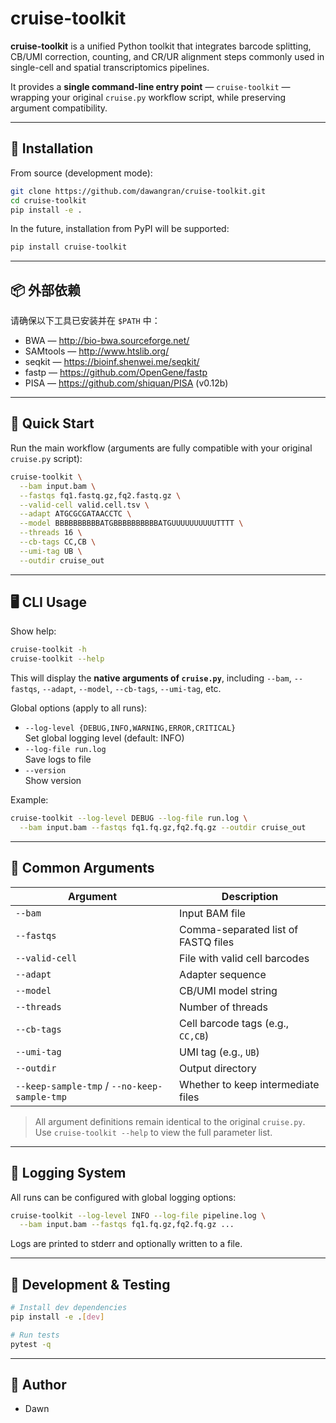 
# cruise-toolkit

**cruise-toolkit** is a unified Python toolkit that integrates barcode splitting, CB/UMI correction, counting, and CR/UR alignment steps commonly used in single-cell and spatial transcriptomics pipelines.  

It provides a **single command-line entry point** — `cruise-toolkit` — wrapping your original `cruise.py` workflow script, while preserving argument compatibility.

---

## 🔧 Installation

From source (development mode):

```bash
git clone https://github.com/dawangran/cruise-toolkit.git
cd cruise-toolkit
pip install -e .
```

In the future, installation from PyPI will be supported:

```bash
pip install cruise-toolkit
```

---

## 📦 外部依赖

请确保以下工具已安装并在 `$PATH` 中：
- BWA — http://bio-bwa.sourceforge.net/
- SAMtools — http://www.htslib.org/
- seqkit — https://bioinf.shenwei.me/seqkit/
- fastp — https://github.com/OpenGene/fastp
- PISA — https://github.com/shiquan/PISA (v0.12b)

---

## 🚀 Quick Start

Run the main workflow (arguments are fully compatible with your original `cruise.py` script):

```bash
cruise-toolkit \
  --bam input.bam \
  --fastqs fq1.fastq.gz,fq2.fastq.gz \
  --valid-cell valid.cell.tsv \
  --adapt ATGCGCGATAACCTC \
  --model BBBBBBBBBBATGBBBBBBBBBBATGUUUUUUUUUUTTTT \
  --threads 16 \
  --cb-tags CC,CB \
  --umi-tag UB \
  --outdir cruise_out
```

---

## 🖥️ CLI Usage

Show help:

```bash
cruise-toolkit -h
cruise-toolkit --help
```

This will display the **native arguments of `cruise.py`**, including `--bam`, `--fastqs`, `--adapt`, `--model`, `--cb-tags`, `--umi-tag`, etc.  

Global options (apply to all runs):  
- `--log-level {DEBUG,INFO,WARNING,ERROR,CRITICAL}`  
  Set global logging level (default: INFO)  
- `--log-file run.log`  
  Save logs to file  
- `--version`  
  Show version  

Example:

```bash
cruise-toolkit --log-level DEBUG --log-file run.log \
  --bam input.bam --fastqs fq1.fq.gz,fq2.fq.gz --outdir cruise_out
```

---

## 📜 Common Arguments

| Argument | Description |
|----------|-------------|
| `--bam` | Input BAM file |
| `--fastqs` | Comma-separated list of FASTQ files |
| `--valid-cell` | File with valid cell barcodes |
| `--adapt` | Adapter sequence |
| `--model` | CB/UMI model string |
| `--threads` | Number of threads |
| `--cb-tags` | Cell barcode tags (e.g., `CC,CB`) |
| `--umi-tag` | UMI tag (e.g., `UB`) |
| `--outdir` | Output directory |
| `--keep-sample-tmp` / `--no-keep-sample-tmp` | Whether to keep intermediate files |

> All argument definitions remain identical to the original `cruise.py`.  
> Use `cruise-toolkit --help` to view the full parameter list.

---

## 📝 Logging System

All runs can be configured with global logging options:

```bash
cruise-toolkit --log-level INFO --log-file pipeline.log \
  --bam input.bam --fastqs fq1.fq.gz,fq2.fq.gz ...
```

Logs are printed to stderr and optionally written to a file.

---

## 🧪 Development & Testing

```bash
# Install dev dependencies
pip install -e .[dev]

# Run tests
pytest -q
```

---

## 👤 Author

- Dawn 



